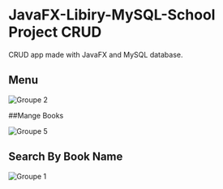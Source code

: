 # JavaFX-Libiry-MySQL-School Project CRUD

CRUD app made with JavaFX and MySQL database.
## Menu
![Groupe 2](https://user-images.githubusercontent.com/17935370/59567212-aae77100-9062-11e9-9b68-f0946e9f5a68.jpg)

##Mange Books


![Groupe 5](https://user-images.githubusercontent.com/17935370/59567254-42e55a80-9063-11e9-909f-d499a79b2f4c.jpg)




## Search By Book Name
 

![Groupe 1](https://user-images.githubusercontent.com/17935370/59567210-a8851700-9062-11e9-8b38-ddb4ea9617ec.jpg)
 


